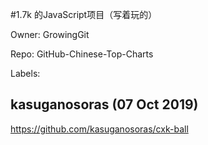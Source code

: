 #1.7k 的JavaScript项目（写着玩的）

Owner: GrowingGit

Repo: GitHub-Chinese-Top-Charts

Labels: 

## kasuganosoras (07 Oct 2019)

https://github.com/kasuganosoras/cxk-ball

